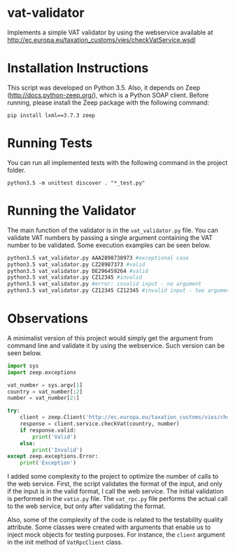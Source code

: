 # vat-validator
Implements a simple VAT validator by using the webservice available at http://ec.europa.eu/taxation_customs/vies/checkVatService.wsdl 

# Installation Instructions
This script was developed on Python 3.5. Also, it depends on Zeep (http://docs.python-zeep.org/), which is a Python SOAP client. 
Before running, please install the Zeep package with the following command:

```
pip install lxml==3.7.3 zeep
```

# Running Tests
You can run all implemented tests with the following command in the project folder.
```
python3.5 -m unittest discover . "*_test.py"  
```

# Running the Validator
The main function of the validator is in the `vat_validator.py` file. You can validate VAT numbers by passing a single 
argument containing the VAT number to be validated. Some execution examples can be seen below. 

```bash
python3.5 vat_validator.py AAA2898738973 #exceptional case
python3.5 vat_validator.py CZ28987373 #valid
python3.5 vat_validator.py DE296459264 #valid
python3.5 vat_validator.py CZ12345 #invalid
python3.5 vat_validator.py #error: invalid input - no argument
python3.5 vat_validator.py CZ12345 CZ12345 #invalid input - two arguments
```

# Observations

A minimalist version of this project would simply get the argument from command line and validate it by using the webservice. Such version can be seen below. 

```python
import sys
import zeep.exceptions

vat_number = sys.argv[1]
country = vat_number[:2]
number = vat_number[2:]

try:
    client = zeep.Client('http://ec.europa.eu/taxation_customs/vies/checkVatService.wsdl')
    response = client.service.checkVat(country, number)
    if response.valid:
        print('Valid')
    else:
        print('Invalid')
except zeep.exceptions.Error:
    print('Exception')
```

I added some complexity to the project to optimize the number of calls to the web service. First, the script validates the format of the input, and only if the input is in the valid format, I call the web service. The initial validation is performed in the `vatin.py` file. The `vat_rpc.py` file performs the actual call to the web service, but only after validating the format.

Also, some of the complexity of the code is related to the testability quality attribute. Some classes were created with arguments that enable us to inject mock objects for testing purposes. For instance, the `client` argument in the init method of `VatRpcClient` class.
